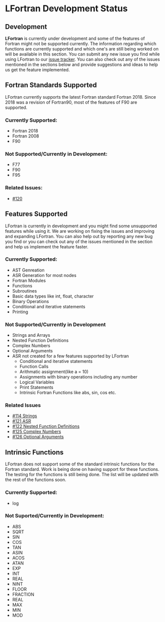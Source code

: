 # LFortran Development Status


## Development

**LFortran** is currently under development and some of the features of Fortran might not be supported currently. The information regarding which functions are currently supported and which one's are still being worked on will be available in this section. You can submit any new issue you find while using LFortran to our [issue tracker](https://gitlab.com/lfortran/lfortran/issues). You can also check out any of the issues mentioned in the sections below and provide suggestions and ideas to help us get the feature implemented.

## Fortran Standards Supported

LFortran currently supports the latest Fortran standard Fortran 2018. Since 2018 was a revision of Fortran90, most of the features of F90 are supported.

### Currently Supported:

- Fortran 2018
- Fortran 2008
- F90

### Not Supported/Currently in Development:

- F77
- F90
- F95

### Related Issues:

- [#120](https://gitlab.com/lfortran/lfortran/issues/120)

## Features Supported

LFortran is currently in development and you might find some unsupported features while using it. We are working on fixing the issues and improving and expanding LFortran. You can also help out by reporting any new bug you find or you can check out any of the issues mentioned in the section and help us implement the feature faster.

### Currently Supported:

- AST Genreation
- ASR Generation for most nodes
- Fortran Modules
- Functions
- Subroutines
- Basic data types like int, float, character
- Binary Operations
- Conditional and iterative statements
- Printing

### Not Supported/Currently in Development

- Strings and Arrays
- Nested Function Definitions
- Complex Numbers
- Optional Arguments
- ASR not created for a few features supported by LFortran
    - Conditional and iterative statements
    - Function Calls
    - Arithmatic assignment(like a = 10)
    - Assignments with binary operations including any number
    - Logical Variables
    - Print Statements
    - Intrinsic Fortran Functions like abs, sin, cos etc.

### Related Issues

- [#114 Strings](https://gitlab.com/lfortran/lfortran/issues/114)
- [#121 ASR](https://gitlab.com/lfortran/lfortran/issues/121)
- [#122 Nested Function Definitions](https://gitlab.com/lfortran/lfortran/issues/122)
- [#125 Complex Numbers](https://gitlab.com/lfortran/lfortran/issues/125)
- [#126 Optional Arguments](https://gitlab.com/lfortran/lfortran/issues/126)

## Intrinsic Functions

LFortran does not support some of the standard intrinsic functions for the Fortran standard. Work is being done on having support for these functions. The testing for the functions is still being done. The list will be updated with the rest of the functions soon.

### Currently Supported:

 - log

### Not Suported/Currently in Development:

- ABS
- SQRT
- SIN
- COS
- TAN
- ASIN
- ACOS
- ATAN
- EXP
- INT
- REAL
- NINT
- FLOOR
- FRACTION
- REAL
- MAX
- MIN
- MOD
